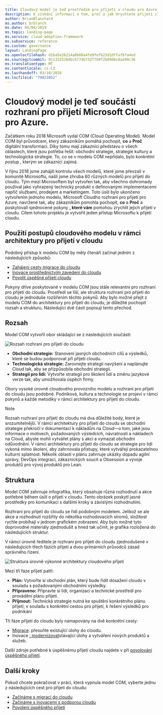 ```yaml
---
title: Cloudový model je teď prostředím pro přijetí v cloudu pro Azure.
description: K získání informací o tom, proč a jak Urychlete přijetí cloudu, využijte rozhraní pro přijetí cloudu pro Azure.
author: BrianBlanchard
ms.author: brblanch
ms.date: 04/04/2019
ms.topic: landing-page
ms.service: cloud-adoption-framework
ms.subservice: reference
ms.custom: governance
layout: LandingPage
ms.openlocfilehash: d1ba5e26214a0b60a4fe9fefb23d1dffaf8fa4ed
ms.sourcegitcommit: 011332538dbc6774b732f7b9f2b89d6c8aa90c36
ms.translationtype: MT
ms.contentlocale: cs-CZ
ms.lasthandoff: 03/10/2020
ms.locfileid: "79023852"
---
```

# <a name="cloud-operating-model-is-now-part-of-the-microsoft-cloud-adoption-framework-for-azure"></a>Cloudový model je teď součástí rozhraní pro přijetí Microsoft Cloud pro Azure.

Začátkem roku 2018 Microsoft vydal COM (Cloud Operating Model). Model COM byl průvodcem, který zákazníkům pomáhá pochopit, **co** a **Proč** digitální transformaci. Díky tomu mají zákazníci představu o všech oblastech, které jsou potřeba řešit: obchodní strategie, strategie kultury a technologická strategie. To, co se v modelu COM nepřidalo, bylo konkrétní _postup_ , kterým se zákazníci zajímá.

V říjnu 2018 jsme zahájili kontrolu všech modelů, které jsme převzali v komunitě Microsoftu, našli jsme zhruba 60 různých modelů pro přijetí do cloudu. Tým mezi Microsoftem byl vytvořen tak, aby všechno dohromady používal jako vyhrazený technický produkt s definovanými implementacemi napříč službami, prodejem a marketingem. Toto úsilí bylo ukončeno vytvořením jednoho modelu, Microsoft Cloudho rozhraní pro přijetí pro Azure, navržené tak, aby zákazníkům pomohla pochopit, **co** a **Proč** a poskytovali sjednocené pokyny **, které vám** pomohou zrychlit jejich přijetí v cloudu. Cílem tohoto projektu je vytvořit jeden přístup Microsoftu k přijetí cloudu.

## <a name="using-cloud-operating-model-practices-within-the-cloud-adoption-framework"></a>Použití postupů cloudového modelu v rámci architektury pro přijetí v cloudu

Podobný přístup k modelu COM by měly čtenáři začínat jedním z následujících způsobů:

- [Zahájení cesty migrace do cloudu](../getting-started/migrate.md)
- [Inovace prostřednictvím zavedení do cloudu](../getting-started/innovate.md)
- [Povolit úspěšné přijetí cloudu](../getting-started/enable.md)

Pokyny dříve poskytované v modelu COM jsou stále relevantní pro rozhraní pro přijetí do cloudu. Prostředí se liší, ale struktura rozhraní pro přijetí do cloudu je jednoduše rozšířením těchto pokynů. Aby bylo možné přejít z modelu COM do architektury pro přijetí do cloudu, je důležité pochopit rozsah a strukturu. Následující dvě části popisují tento přechod.

## <a name="scope"></a>Rozsah

Model COM vytvořil obor skládající se z následujících součástí:

![Rozsah rozhraní pro přijetí do cloudu](../_images/caf-scope.png)

- **Obchodní strategie:** Stanovení jasných obchodních cílů a výsledků, které se budou podporovat při přijetí cloudu.
- **Technologická strategie:** Zarovnejte strategii navýšení a naplánujte Cloud tak, aby se přizpůsobila obchodní strategii.
- **Strategii pro lidi:** Vytvořte strategii pro školení lidí a změnu jazykové verze tak, aby umožňovala úspěch firmy.

Obory vysoké úrovně cloudového provozního modelu a rozhraní pro přijetí do cloudu jsou podobné. Podniková, kultura a technologie se projeví v rámci pokynů a každé metodiky v rámci architektury pro přijetí do cloudu.

> [!NOTE]
> Rozsah rozhraní pro přijetí do cloudu má dva důležité body, které je srozumitelnější. V rámci architektury pro přijetí do cloudu se obchodní strategie překročí v dokumentaci k nákladům na Cloud&mdash;o tom, jaké jsou informace o motivech, požadovaných výsledcích, návratnosti a nákladech na Cloud, abyste mohli vytvářet plány s akcí a vymazat obchodní odůvodnění. V rámci architektury pro přijetí do cloudu se strategie pro lidi vykoná mimo školení, aby zahrnovala přístupy, které vytvářejí prokazatelnou kulturní splatnost. Několik oblastí v plánu zahrnuje ukázky dopadu agilní správy, DevOps integrací, zákaznických soucit a Obsession a vývoje produktů pro vývoj produktů pro Lean.

## <a name="structure"></a>Struktura

Model COM zahrnuje infografika, který obsahuje různá rozhodnutí a akce potřebné během úsilí o přijetí v cloudu. Tento obrázek poskytl jasné prostředky pro komunikaci s dalšími kroky a závislými rozhodnutími.

Rozhraní pro přijetí do cloudu se řídí podobným modelem. Jelikož se ale akce a rozhodnutí rozšířily do několika rozhodovacích stromů, složitost rychle probíhají v jednom grafickém zobrazení. Aby bylo možné tyto doprovodné materiály zjednodušit a hned tak učinit, je grafika rozložená do následujících struktur.

V rámci úrovně ředitele je rozhraní pro přijetí do cloudu zjednodušené v následujících třech fázích přijetí a dvou primárních průvodců zásad správného řízení.

![Struktura úrovně výkonné architektury cloudového přijetí](../_images/caf-structure.png)

Mezi tři fáze přijetí patří:

- **Plán:** Vytvořte si obchodní plán, který bude řídit dosažení cloudu v souladu s požadovanými obchodními výsledky.
- **Připraveno:** Připravte si lidi, organizaci a technické prostředí pro provádění plánu přijetí.
- **Přijmout:** Technická strategie nutná ke spuštění konkrétního plánu přijetí, v souladu s konkrétní cestou pro přijetí, k řešení výsledků pro podnikání

Tři fáze přijetí do cloudu byly namapovány na dvě konkrétní cesty:

- [Migrace](../getting-started/migrate.md): přesuňte existující úlohy do cloudu.
- Inovace [: modernizovat](../getting-started/innovate.md)stávající úlohy a vytváření nových produktů a služeb.

Další zdroje potřebné k úspěšnému přijetí cloudu najdete v při [povolování úspěšného přijetí](../getting-started/enable.md).

## <a name="next-steps"></a>Další kroky

Pokud chcete pokračovat v práci, která vypnula model COM, vyberte jednu z následujících cest pro přijetí do cloudu:

- [Začínáme s migrací do cloudu](../getting-started/migrate.md)
- [Začínáme s inovacemi s podporou cloudu](../getting-started/innovate.md)
- [Povolení úspěšného přijetí](../getting-started/enable.md)
